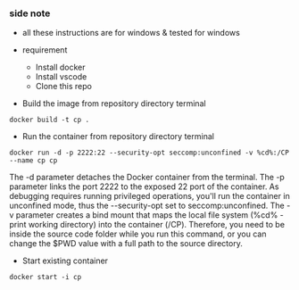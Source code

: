 ### side note
- all these instructions are for windows & tested for windows
- requirement 
  - Install docker 
  - Install vscode 
  - Clone this repo

- Build the image from repository directory terminal
```
docker build -t cp .
```


- Run the container from repository directory terminal
```
docker run -d -p 2222:22 --security-opt seccomp:unconfined -v %cd%:/CP --name cp cp
```


The -d parameter detaches the Docker container from the terminal. The -p parameter links the port 2222 to the exposed 22 port of the container. As debugging requires running privileged operations, you'll run the container in unconfined mode, thus the --security-opt set to seccomp:unconfined. The -v parameter creates a bind mount that maps the local file system (%cd% - print working directory) into the container (/CP). Therefore, you need to be inside the source code folder while you run this command, or you can change the $PWD value with a full path to the source directory.



- Start existing container

```
docker start -i cp
```
